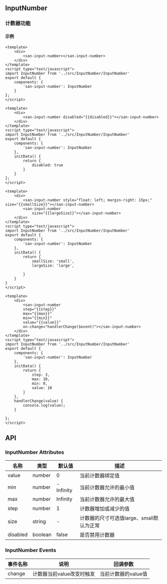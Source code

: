 ## InputNumber

### 计数器功能


#### 示例

``` san 基础用法
<template>
    <div>
        <san-input-number></san-input-number>
    </div>
</template>
<script type="text/javascript">
import InputNumber from '../src/InputNumber/InputNumber'
export default {
    components: {
        'san-input-number': InputNumber
    }
};
</script>
```

``` san 禁用状态
<template>
    <div>
        <san-input-number disabled="{{disabled}}"></san-input-number>
    </div>
</template>
<script type="text/javascript">
import InputNumber from '../src/InputNumber/InputNumber'
export default {
    components: {
        'san-input-number': InputNumber
    },
    initData() {
        return {
            disabled: true
        }
    }
};
</script>
```

``` san 额外提供了 large、small 两种尺寸的数字输入框
<template>
    <div>
        <san-input-number style="float: left; margin-right: 15px;" size="{{smallSize}}"></san-input-number>
        <san-input-number 
            size="{{largeSize}}"></san-input-number>
    </div>
</template>
<script type="text/javascript">
import InputNumber from '../src/InputNumber/InputNumber'
export default {
    components: {
        'san-input-number': InputNumber
    },
    initData() {
        return {
            smallSize: 'small',
            largeSize: 'large',
            
        }
    }
}
</script>
```

``` san 允许定义递增递减数值控制
<template>
    <div>
        <san-input-number
        step="{{step}}"
        max="{{max}}"
        min="{{min}}"
        value="{{value}}"
        on-change="handlerChange($event)"></san-input-number>
    </div>
</template>
<script type="text/javascript">
import InputNumber from '../src/InputNumber/InputNumber'
export default {
    components: {
        'san-input-number': InputNumber
    },
    initData() {
        return {
            step: 3,
            max: 10,
            min: 0,
            value: 10
        }
    },
    handlerChange(value) {
        console.log(value);
    }

};
</script>
```

## API

### InputNumber Attributes

| 名称 | 类型 | 默认值 | 描述|
| --- | --- | --- | --- |
| value| number | 0 | 当前计数器绑定值 |
| min| number | -Infinity | 当前计数器允许的最小值|
| max | number | Infinity| 当前计数器允许的最大值|
| step | number | 1 | 计数器增加或减少的值 |
| size | string | - | 计数器的尺寸可选值large、small默认为正常 |
|disabled| boolean | false | 是否禁用计数器|

### InputNumber Events
| 事件名称 | 说明 | 回调参数|
| --- | --- | --- |
| change | 计数器当前value改变时触发 | 当前计数器的value值 |